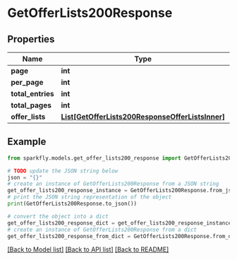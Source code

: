 # GetOfferLists200Response


## Properties

Name | Type | Description | Notes
------------ | ------------- | ------------- | -------------
**page** | **int** |  | [optional] 
**per_page** | **int** |  | [optional] 
**total_entries** | **int** |  | [optional] 
**total_pages** | **int** |  | [optional] 
**offer_lists** | [**List[GetOfferLists200ResponseOfferListsInner]**](GetOfferLists200ResponseOfferListsInner.md) |  | [optional] 

## Example

```python
from sparkfly.models.get_offer_lists200_response import GetOfferLists200Response

# TODO update the JSON string below
json = "{}"
# create an instance of GetOfferLists200Response from a JSON string
get_offer_lists200_response_instance = GetOfferLists200Response.from_json(json)
# print the JSON string representation of the object
print(GetOfferLists200Response.to_json())

# convert the object into a dict
get_offer_lists200_response_dict = get_offer_lists200_response_instance.to_dict()
# create an instance of GetOfferLists200Response from a dict
get_offer_lists200_response_from_dict = GetOfferLists200Response.from_dict(get_offer_lists200_response_dict)
```
[[Back to Model list]](../README.md#documentation-for-models) [[Back to API list]](../README.md#documentation-for-api-endpoints) [[Back to README]](../README.md)


